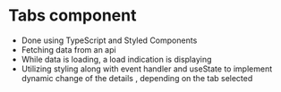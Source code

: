 # Tabs component

- Done using TypeScript and Styled Components
- Fetching data from an api
- While data is loading, a load indication is displaying
- Utilizing styling along with event handler and useState to implement dynamic
  change of the details , depending on the tab selected
